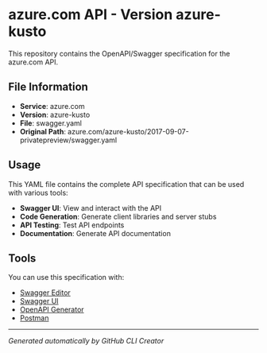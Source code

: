 # azure.com API - Version azure-kusto

This repository contains the OpenAPI/Swagger specification for the azure.com API.

## File Information

- **Service**: azure.com
- **Version**: azure-kusto
- **File**: swagger.yaml
- **Original Path**: azure.com/azure-kusto/2017-09-07-privatepreview/swagger.yaml

## Usage

This YAML file contains the complete API specification that can be used with various tools:

- **Swagger UI**: View and interact with the API
- **Code Generation**: Generate client libraries and server stubs
- **API Testing**: Test API endpoints
- **Documentation**: Generate API documentation

## Tools

You can use this specification with:

- [Swagger Editor](https://editor.swagger.io/)
- [Swagger UI](https://swagger.io/tools/swagger-ui/)
- [OpenAPI Generator](https://openapi-generator.tech/)
- [Postman](https://www.postman.com/)

---

*Generated automatically by GitHub CLI Creator*
